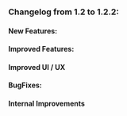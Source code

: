 ### Changelog from 1.2 to 1.2.2:
	

#### New Features:


#### Improved Features:


#### Improved UI / UX


#### BugFixes:


#### Internal Improvements

